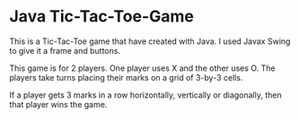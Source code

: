 # Java Tic-Tac-Toe-Game

This is a Tic-Tac-Toe game that have created with Java. I used Javax Swing to give it a frame and buttons. 

This game is for 2 players. One player uses X and the other uses O. The players take turns placing their marks on a grid of 3-by-3 cells. 

If a player gets 3 marks in a row horizontally, vertically or diagonally, then that player wins the game.
